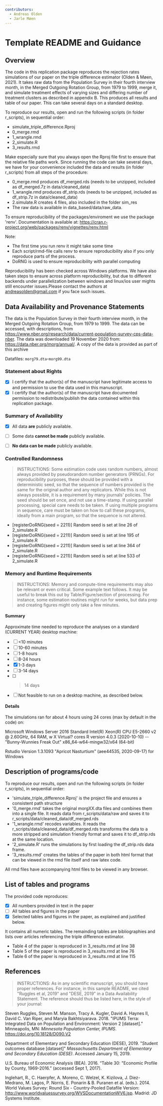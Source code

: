 ```yaml
---
contributors:
  - Andreas Olden
  - Jarle Møen
---
```


# Template README and Guidance

Overview
--------

The code in this replication package reproduces the rejection rates simulations of our paper on the triple difference estimator (Olden & Møen, 2021). It takes raw data from the Population Survey in their fourth interview month, in the Merged Outgoing Rotation Group, from 1979 to 1999, merge it, and simulate treatment effects of varying sizes and differing number of treatment clusters as described in appendix B. This produces all results and table of our paper. This can take several days on a standard desktop. 

To reproduce our results, open and run the following scripts (in folder r_scripts), in sequential order: 

* simulate_triple_difference.Rproj
* 0_merge.rmd 
* 1_wrangle.rmd
* 2_simulate.R
* 3_results.rmd

Make especially sure that you always open the Rproj file first to ensure that the relative file paths work. Since running the code can take several days, we have for your convenience included the data and results (in folder r_scripts) from all steps of the procedure: 

* 0_merge.rmd produces df_merged.rds (needs to be unzipped, included as df_merged.7z in data/cleaned_data)
* 1_wrangle.rmd produces df_strip.rds (needs to be unzipped, included as df_strip.7z in data/cleaned_data)
* 2.simulate.R creates 4 files, also included in the folder sim_res
* The raw data is available in data_based/data/raw_data. 

To ensure reproducibility of the packages/enviroment we use the package 'renv'. Documentation is available at: https://cran.r-project.org/web/packages/renv/vignettes/renv.html

Note: 

* The first time you run renv it might take some time 
* Each script/rmd-file calls renv to ensure reproducibility also if you only reproduce parts of the process. 
* DoRNG is used to ensure reproducibility with parallel computing 

Reproducibility has been checked across Windows platforms. We have also taken steps to ensure across platform reproducibility, but due to different backends under parallelization between windows and linux/ios user mights still encounter issues.Please contact the authors at andreasolden@gmail.com if you face such issues. 


Data Availability and Provenance Statements
----------------------------

The data is the Population Survey in their fourth interview month, in the Merged Outgoing Rotation Group, from 1979 to 1999. The data can be accessed, with descriptions, from https://www.nber.org/research/data/current-population-survey-cps-data-nber. The data was downloaded 19 November 2020 from: https://data.nber.org/morg/annual/. A copy of the data is provided as part of this archive

Datafiles:  `morg79.dta`-`morg99.dta`

### Statement about Rights

- [x] I certify that the author(s) of the manuscript have legitimate access to and permission to use the data used in this manuscript. 
- [x] I certify that the author(s) of the manuscript have documented permission to redistribute/publish the data contained within this replication package. 

### Summary of Availability

- [X] All data **are** publicly available.
- [ ] Some data **cannot be made** publicly available.
- [ ] **No data can be made** publicly available.



### Controlled Randomness

> INSTRUCTIONS: Some estimation code uses random numbers, almost always provided by pseudorandom number generators (PRNGs). For reproducibility purposes, these should be provided with a deterministic seed, so that the sequence of numbers provided is the same for the original author and any replicators. While this is not always possible, it is a requirement by many journals' policies. The seed should be set once, and not use a time-stamp. If using parallel processing, special care needs to be taken. If using multiple programs in sequence, care must be taken on how to call these programs, ideally from a main program, so that the sequence is not altered.

- [registerDoRNG(seed = 2211)] Random seed is set at line 26 of 2_simulate.R
- [registerDoRNG(seed = 2211)] Random seed is set at line 195 of 2_simulate.R
- [registerDoRNG(seed = 2211)] Random seed is set at line 364 of 2_simulate.R
- [registerDoRNG(seed = 2211)] Random seed is set at line 533 of 2_simulate.R

### Memory and Runtime Requirements

> INSTRUCTIONS: Memory and compute-time requirements may also be relevant or even critical. Some example text follows. It may be useful to break this out by Table/Figure/section of processing. For instance, some estimation routines might run for weeks, but data prep and creating figures might only take a few minutes.

#### Summary

Approximate time needed to reproduce the analyses on a standard (CURRENT YEAR) desktop machine:

- [ ] <10 minutes
- [ ] 10-60 minutes
- [ ] 1-8 hours
- [ ] 8-24 hours
- [x] 1-3 days
- [ ] 3-14 days
- [ ] > 14 days
- [ ] Not feasible to run on a desktop machine, as described below.

#### Details

The simulations ran for about 4 hours using 24 cores (max by default in the code) on: 

Microsoft Windows Server 2016 Standard
Intel(R) Xeon(R) CPU E5-2660 v2 @ 2.60GHz, 64 RAM, w X Virtual? cores
R version 4.0.3 (2020-10-10) -- "Bunny-Wunnies Freak Out"
x86_64-w64-mingw32/x64 (64-bit)

Rstudio Version 1.3.1093
"Apricot Nasturtium" (aee44535, 2020-09-17) for Windows


Description of programs/code
----------------------------

To reproduce our results, open and run the following scripts (in folder r_scripts), in sequential order: 

- 'simulate_triple_difference.Rproj' is the project file and ensures a consistent path structure
- '0_merge.rmd' takes the original morgXX.dta files and combines them into a single file. It reads data from r_scripts/data/raw and saves it to r_scripts/data/cleaned_data/df_merged.rds
- '1_wrangle.rmd' recodes variables. It reads the r_scripts/data/cleaned_data/df_merged.rds transforms the data to a more stripped and simulation friendly format and saves it to df_strip.rds at the same location. 
- '2_simulate.R' runs the simulations by first loading the df_strip.rds data frame. 
- '3_results.rmd' creates the tables of the paper in both html format that can be viewed in the rmd file itself and raw latex code. 

All rmd files have accompanying html files to be viewed in any browser. 


List of tables and programs
---------------------------

The provided code reproduces:

- [x] All numbers provided in text in the paper
- [ ] All tables and figures in the paper
- [x] Selected tables and figures in the paper, as explained and justified below.

It contains all numeric tables. The remainding tables are bibliographies and lists over articles referencing the triple difference estimator. 

- Table 4 of the paper is reproduced in 3_results.rmd at line 38
- Table 5 of the paper is reproduced in 3_results.rmd at line 76
- Table 6 of the paper is reproduced in 3_results.rmd at line 115


## References

> INSTRUCTIONS: As in any scientific manuscript, you should have proper references. For instance, in this sample README, we cited "Ruggles et al, 2019" and "DESE, 2019" in a Data Availability Statement. The reference should thus be listed here, in the style of your journal:

Steven Ruggles, Steven M. Manson, Tracy A. Kugler, David A. Haynes II, David C. Van Riper, and Maryia Bakhtsiyarava. 2018. "IPUMS Terra: Integrated Data on Population and Environment: Version 2 [dataset]." Minneapolis, MN: *Minnesota Population Center, IPUMS*. https://doi.org/10.18128/D090.V2

Department of Elementary and Secondary Education (DESE), 2019. "Student outcomes database [dataset]" *Massachusetts Department of Elementary and Secondary Education (DESE)*. Accessed January 15, 2019.

U.S. Bureau of Economic Analysis (BEA). 2016. “Table 30: "Economic Profile by County, 1969-2016.” (accessed Sept 1, 2017).

Inglehart, R., C. Haerpfer, A. Moreno, C. Welzel, K. Kizilova, J. Diez-Medrano, M. Lagos, P. Norris, E. Ponarin & B. Puranen et al. (eds.). 2014. World Values Survey: Round Six - Country-Pooled Datafile Version: http://www.worldvaluessurvey.org/WVSDocumentationWV6.jsp. Madrid: JD Systems Institute.
